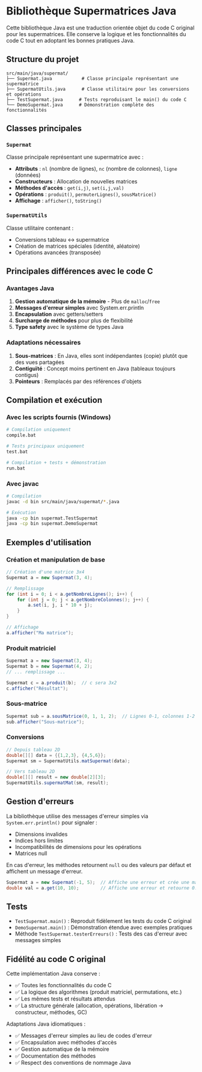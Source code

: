# Bibliothèque Supermatrices Java

Cette bibliothèque Java est une traduction orientée objet du code C original pour les supermatrices. Elle conserve la logique et les fonctionnalités du code C tout en adoptant les bonnes pratiques Java.

## Structure du projet

```
src/main/java/supermat/
├── Supermat.java           # Classe principale représentant une supermatrice
├── SupermatUtils.java      # Classe utilitaire pour les conversions et opérations
├── TestSupermat.java      # Tests reproduisant le main() du code C
└── DemoSupermat.java      # Démonstration complète des fonctionnalités
```

## Classes principales

### `Supermat`
Classe principale représentant une supermatrice avec :
- **Attributs** : `nl` (nombre de lignes), `nc` (nombre de colonnes), `ligne` (données)
- **Constructeurs** : Allocation de nouvelles matrices
- **Méthodes d'accès** : `get(i,j)`, `set(i,j,val)`
- **Opérations** : `produit()`, `permuterLignes()`, `sousMatrice()`
- **Affichage** : `afficher()`, `toString()`

### `SupermatUtils`
Classe utilitaire contenant :
- Conversions tableau ↔ supermatrice
- Création de matrices spéciales (identité, aléatoire)
- Opérations avancées (transposée)

## Principales différences avec le code C

### Avantages Java
1. **Gestion automatique de la mémoire** - Plus de `malloc`/`free`
2. **Messages d'erreur simples** avec System.err.println
3. **Encapsulation** avec getters/setters
4. **Surcharge de méthodes** pour plus de flexibilité
5. **Type safety** avec le système de types Java

### Adaptations nécessaires
1. **Sous-matrices** : En Java, elles sont indépendantes (copie) plutôt que des vues partagées
2. **Contiguïté** : Concept moins pertinent en Java (tableaux toujours contigus)
3. **Pointeurs** : Remplacés par des références d'objets

## Compilation et exécution

### Avec les scripts fournis (Windows)
```bash
# Compilation uniquement
compile.bat

# Tests principaux uniquement
test.bat

# Compilation + tests + démonstration
run.bat
```

### Avec javac
```bash
# Compilation
javac -d bin src/main/java/supermat/*.java

# Exécution
java -cp bin supermat.TestSupermat
java -cp bin supermat.DemoSupermat
```

## Exemples d'utilisation

### Création et manipulation de base
```java
// Création d'une matrice 3x4
Supermat a = new Supermat(3, 4);

// Remplissage
for (int i = 0; i < a.getNombreLignes(); i++) {
    for (int j = 0; j < a.getNombreColonnes(); j++) {
        a.set(i, j, i * 10 + j);
    }
}

// Affichage
a.afficher("Ma matrice");
```

### Produit matriciel
```java
Supermat a = new Supermat(3, 4);
Supermat b = new Supermat(4, 2);
// ... remplissage ...

Supermat c = a.produit(b);  // c sera 3x2
c.afficher("Résultat");
```

### Sous-matrice
```java
Supermat sub = a.sousMatrice(0, 1, 1, 2);  // Lignes 0-1, colonnes 1-2
sub.afficher("Sous-matrice");
```

### Conversions
```java
// Depuis tableau 2D
double[][] data = {{1,2,3}, {4,5,6}};
Supermat sm = SupermatUtils.matSupermat(data);

// Vers tableau 2D
double[][] result = new double[2][3];
SupermatUtils.supermatMat(sm, result);
```

## Gestion d'erreurs

La bibliothèque utilise des messages d'erreur simples via `System.err.println()` pour signaler :
- Dimensions invalides
- Indices hors limites  
- Incompatibilités de dimensions pour les opérations
- Matrices null

En cas d'erreur, les méthodes retournent `null` ou des valeurs par défaut et affichent un message d'erreur.

```java
Supermat a = new Supermat(-1, 5);  // Affiche une erreur et crée une matrice 1x1
double val = a.get(10, 10);        // Affiche une erreur et retourne 0.0
```

## Tests

- `TestSupermat.main()` : Reproduit fidèlement les tests du code C original
- `DemoSupermat.main()` : Démonstration étendue avec exemples pratiques
- Méthode `TestSupermat.testerErreurs()` : Tests des cas d'erreur avec messages simples

## Fidélité au code C original

Cette implémentation Java conserve :
- ✅ Toutes les fonctionnalités du code C
- ✅ La logique des algorithmes (produit matriciel, permutations, etc.)
- ✅ Les mêmes tests et résultats attendus
- ✅ La structure générale (allocation, opérations, libération → constructeur, méthodes, GC)

Adaptations Java idiomatiques :
- ✅ Messages d'erreur simples au lieu de codes d'erreur
- ✅ Encapsulation avec méthodes d'accès
- ✅ Gestion automatique de la mémoire
- ✅ Documentation des méthodes
- ✅ Respect des conventions de nommage Java
